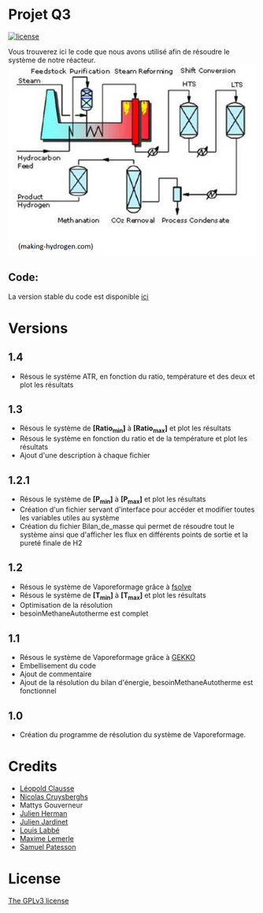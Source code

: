 # Projet Q3
[![license](https://img.shields.io/badge/license-GPL3-brightgreen.svg)](https://github.com/lsonnino/code-metallifood/blob/master/LICENSE)

Vous trouverez ici le code que nous avons utilisé afin de résoudre le système de notre réacteur.
![alt text](/reacteur.png)

## Code:
La version stable du code est disponible [ici](https://github.com/maxIem/Projet-Q3/tree/master/Stable)

# Versions
## 1.4
* Résous le système ATR, en fonction du ratio, température et des deux et plot les résultats

## 1.3
* Résous le système de **[Ratio<sub>min</sub>]** à **[Ratio<sub>max</sub>]** et plot les résultats
* Résous le système en fonction du ratio et de la température et plot les résultats
* Ajout d'une description à chaque fichier

## 1.2.1
* Résous le système de **[P<sub>min</sub>]** à **[P<sub>max</sub>]** et plot les résultats
* Création d'un fichier servant d'interface pour accéder et modifier toutes les variables utiles au système
* Création du fichier Bilan_de_masse qui permet de résoudre tout le système ainsi que d'afficher les flux en différents points de sortie et la pureté finale de H2

## 1.2
* Résous le système de Vaporeformage grâce à [fsolve](https://docs.scipy.org/doc/scipy-0.14.0/reference/generated/scipy.optimize.fsolve.html)
* Résous le système de **[T<sub>min</sub>]** à **[T<sub>max</sub>]** et plot les résultats
* Optimisation de la résolution
* besoinMethaneAutotherme est complet

## 1.1
* Résous le système de Vaporeformage grâce à [GEKKO](https://pypi.org/project/gekko/)
* Embellisement du code
* Ajout de commentaire
* Ajout de la résolution du bilan d'énergie, besoinMethaneAutotherme est fonctionnel

## 1.0
* Création du programme de résolution du système de Vaporeformage.


# Credits

- [Léopold Clausse](https://github.com/lclausse)
- [Nicolas Cruysberghs](https://github.com/Nicocruys)
- Mattys Gouverneur
- [Julien Herman](https://github.com/LouisLabbe)
- [Julien Jardinet](https://github.com/jjardinet)
- [Louis Labbé](https://github.com/LouisLabbe)
- [Maxime Lemerle](https://github.com/maxIem)
- [Samuel Patesson](https://github.com/spatesson)


# License

[The GPLv3 license](https://www.gnu.org/licenses/gpl-3.0.en.html)
